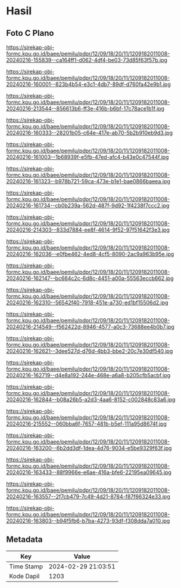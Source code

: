 # Hasil

## Foto C Plano

https://sirekap-obj-formc.kpu.go.id/baee/pemilu/pdpr/12/09/18/20/11/1209182011008-20240216-155839--ca164ff1-d062-4df4-be03-73d85f63f57b.jpg

https://sirekap-obj-formc.kpu.go.id/baee/pemilu/pdpr/12/09/18/20/11/1209182011008-20240216-160001--823b4b54-e3c1-4db7-89df-d760fa42e9b1.jpg

https://sirekap-obj-formc.kpu.go.id/baee/pemilu/pdpr/12/09/18/20/11/1209182011008-20240216-213544--856613b6-ff3e-416b-b6bf-17c78ace1b1f.jpg

https://sirekap-obj-formc.kpu.go.id/baee/pemilu/pdpr/12/09/18/20/11/1209182011008-20240216-160333--28201b05-c64e-417e-ab70-5b2b910eb9d3.jpg

https://sirekap-obj-formc.kpu.go.id/baee/pemilu/pdpr/12/09/18/20/11/1209182011008-20240216-161003--1b68939f-e5fb-47ed-afc4-b43e0c47544f.jpg

https://sirekap-obj-formc.kpu.go.id/baee/pemilu/pdpr/12/09/18/20/11/1209182011008-20240216-161323--b978b721-59ca-473e-b1e1-bae0866baeea.jpg

https://sirekap-obj-formc.kpu.go.id/baee/pemilu/pdpr/12/09/18/20/11/1209182011008-20240216-161734--cb0b239a-562d-487f-9d92-1f4238f7ccc2.jpg

https://sirekap-obj-formc.kpu.go.id/baee/pemilu/pdpr/12/09/18/20/11/1209182011008-20240216-214303--833d7884-ee8f-4614-9f52-97f51642f3e3.jpg

https://sirekap-obj-formc.kpu.go.id/baee/pemilu/pdpr/12/09/18/20/11/1209182011008-20240216-162036--e0fbe462-4ed8-4cf5-8090-2ac9a963b95e.jpg

https://sirekap-obj-formc.kpu.go.id/baee/pemilu/pdpr/12/09/18/20/11/1209182011008-20240216-162147--bc664c2c-6d8c-4451-a00a-55563eccb662.jpg

https://sirekap-obj-formc.kpu.go.id/baee/pemilu/pdpr/12/09/18/20/11/1209182011008-20240216-162310--56542f40-7918-451e-a730-ed1bf15506d2.jpg

https://sirekap-obj-formc.kpu.go.id/baee/pemilu/pdpr/12/09/18/20/11/1209182011008-20240216-214549--f562422d-8946-4577-a0c3-73688ee4b0b7.jpg

https://sirekap-obj-formc.kpu.go.id/baee/pemilu/pdpr/12/09/18/20/11/1209182011008-20240216-162621--3dee527d-d76d-4bb3-bbe2-20c7e30df540.jpg

https://sirekap-obj-formc.kpu.go.id/baee/pemilu/pdpr/12/09/18/20/11/1209182011008-20240216-162719--d4e8a192-244e-468e-a6a8-b205cfb5acbf.jpg

https://sirekap-obj-formc.kpu.go.id/baee/pemilu/pdpr/12/09/18/20/11/1209182011008-20240216-162844--b08a26b5-a2d3-4aa6-8152-c002848c83a6.jpg

https://sirekap-obj-formc.kpu.go.id/baee/pemilu/pdpr/12/09/18/20/11/1209182011008-20240216-215552--060bba6f-7657-481b-b5ef-111a95d8674f.jpg

https://sirekap-obj-formc.kpu.go.id/baee/pemilu/pdpr/12/09/18/20/11/1209182011008-20240216-163200--6b2dd3df-1dea-4d76-9034-e5be9329f63f.jpg

https://sirekap-obj-formc.kpu.go.id/baee/pemilu/pdpr/12/09/18/20/11/1209182011008-20240216-163433--88f9966e-e6ae-416a-bfe6-22195ea09645.jpg

https://sirekap-obj-formc.kpu.go.id/baee/pemilu/pdpr/12/09/18/20/11/1209182011008-20240216-163557--2f7cb479-7c49-4d21-8784-f87f66324e33.jpg

https://sirekap-obj-formc.kpu.go.id/baee/pemilu/pdpr/12/09/18/20/11/1209182011008-20240216-163803--b94f5fb6-b7ba-4273-93df-f308dda7a010.jpg


## Metadata

| Key        | Value               |
| ---------- | ------------------- |
| Time Stamp | 2024-02-29 21:03:51 |
| Kode Dapil | 1203                |



